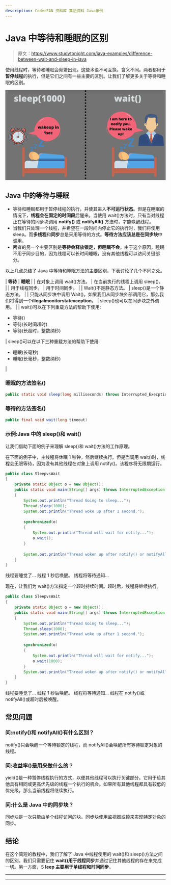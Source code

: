 ```yaml
---
description: CoderFAN 资料库 算法资料 Java示例
---
```


# Java 中等待和睡眠的区别

> 原文：<https://www.studytonight.com/java-examples/difference-between-wait-and-sleep-in-java>

使用线程时，等待和睡眠会频繁出现。这些术语不可互换，含义不同。两者都用于**暂停线程**的执行，但是它们之间有一些主要的区别。让我们了解更多关于等待和睡眠的区别。

![Sleep vs wait](img/5da0fd1e49b03f545835023c9403741c.png)

## Java 中的等待与睡眠

*   等待和睡眠都用于暂停线程的执行，并使其进入**不可运行状态**。但是在睡眠的情况下，**线程会在固定的时间段**后醒来。当使用 wait()方法时，只有当对线程正在等待的同步块调用 **notify()** 或 **notifyAll()** 方法时，才能唤醒线程。
*   当我们只处理一个线程，并希望在一段时间内停止它的执行时，我们将使用 sleep。而**多线程**和**同步**总是采用等待的方式。**等待方法应该总是在同步块**中调用。
*   两者的另一个主要区别是**等待会释放锁定，但睡眠不会**。由于这个原因，睡眠不用于同步目的，因为线程可以长时间睡眠，没有其他线程可以访问关键部分。

以上几点总结了 Java 中等待和睡眠方法的主要区别。下表讨论了几个不同之处。

| **等待** | **睡眠** |
| 在对象上调用 wait()方法。 | 在当前执行的线程上调用 sleep()。 |
| 用于线程同步。 | 用于时间同步。 |
| Wait()不是静态方法。 | sleep()是一个静态方法。 |
| 只能从同步块中调用 Wait()。如果我们从同步块外部调用它，那么我们将得到一个**illegalmonitorstatexception**。 | sleep()也可以在同步块之外调用。 |
| wait()可以在下列重载方法的帮助下使用:

*   等待()
*   等待(长时间超时)
*   等待(长超时，整数纳秒)

 | sleep()可以在以下三种重载方法的帮助下使用:

*   睡眠(长毫秒)
*   睡眠(长毫秒，整数纳秒)

 |

### 睡眠的方法签名()

```java
public static void sleep(long milliseconds) throws Interrupted_Execption
```

### 等待的方法签名()

```java
public final void wait(long timeout)
```

### 示例:Java 中的 sleep()和 wait()

让我们借助下面的例子来理解 sleep()和 wait()方法的工作原理。

在下面的例子中，主线程将休眠 1 秒钟，然后继续执行。但是当调用 wait()时，线程会无限等待，因为没有其他线程在对象上调用 notify()。该程序将无限期运行。

```java
public class SleepvsWait
{
	private static Object o = new Object();	
	public static void main(String[] args) throws InterruptedException
	{
		System.out.println("Thread Going to sleep...");
		Thread.sleep(1000);
		System.out.println("Thread woke up after 1 second.");

		synchronized(o)
		{
			System.out.println("Thread will wait for notify...");
			o.wait();
		}

		System.out.println("Thread woken up after notify() or notifyAll() or timeout.");
	}
}
```

线程要睡觉了...
线程 1 秒后唤醒。
线程将等待通知...

现在，让我们为 wait()方法指定一个超时持续时间。超时后，线程将继续执行。

```java
public class SleepvsWait
{
	private static Object o = new Object();
	public static void main(String[] args) throws InterruptedException
	{
		System.out.println("Thread Going to sleep...");
		Thread.sleep(1000);
		System.out.println("Thread woke up after 1 second.");

		synchronized(o)
		{
			System.out.println("Thread will wait for notify...");
			o.wait(1000);
		}
		System.out.println("Thread woken up after notify() or notifyAll() or timeout.");
	}
} 
```

线程要睡觉了...
线程 1 秒后唤醒。
线程将等待通知...
线程在 notify()或 notifyAll()或超时后被唤醒。

## 常见问题

### 问:notify()和 notifyAll()有什么区别？

notify()只会唤醒一个等待锁定的线程，而 notifyAll()会唤醒所有等待锁定对象的线程。

### 问:收益率()是用来做什么的？

yield()是一种暂停线程执行的方式，以便其他线程可以执行关键部分。它用于给其他具有相同或更高优先级的线程一个执行的机会。如果所有其他线程都具有较低的优先级，那么当前线程将继续执行。

### 问:什么是 Java 中的同步块？

同步块是一次只能由单个线程访问的块。同步块使用监视器或锁来实现特定对象的同步。

## 结论

在这个简短的教程中，我们了解了 Java 中线程使用的 wait()和 sleep()方法之间的区别。我们只需要记住 **wait()用于线程同步**并通过记住其他线程的存在来完成一切。另一方面，S **leep 主要用于单线程和时间同步**。

* * *

* * *